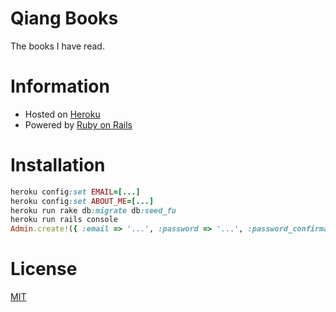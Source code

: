Qiang Books
===========

The books I have read.

# Information

- Hosted on [Heroku](http://qiang-books.herokuapp.com)
- Powered by [Ruby on Rails](http://rubyonrails.org)

# Installation

```ruby
heroku config:set EMAIL=[...]
heroku config:set ABOUT_ME=[...]
heroku run rake db:migrate db:seed_fu
heroku run rails console
Admin.create!({ :email => '...', :password => '...', :password_confirmation => '...' })
```

# License

[MIT](http://opensource.org/licenses/MIT)